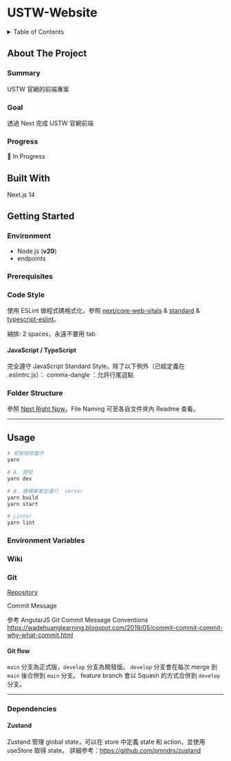 # USTW-Website

<!-- TABLE OF CONTENTS -->
<details>
  <summary>Table of Contents</summary>
  <ol>
    <li>
      <a href="#about-the-project">About The Project</a>
      <ul>
        <li><a href="#summary">Summary</a></li>
        <li><a href="#goal">Goal</a></li>
        <li><a href="#progress">Progress</a></li>
      </ul>
    </li>
    <li><a href="#built-with">Built With</a></li>
    <li>
      <a href="#getting-started">Getting Started</a>
      <ul>
        <li><a href="#environment">Environment</a></li>
        <li><a href="#prerequisites">Prerequisites</a></li>
        <li><a href="#installation">Installation</a></li>
      </ul>
    </li>
    <li><a href="#usage">Usage</a>
      <ul>
        <li><a href="#environment-variables">Environment Variables</a></li>
      </ul>
    </li>
  </ol>
</details>

<!-- ABOUT THE PROJECT -->
## About The Project

### Summary
USTW 官網的前端專案

### Goal
透過 Next 完成 USTW 官網前端

### Progress
🚧 In Progress

## Built With
Next.js 14

<!-- GETTING STARTED -->
## Getting Started

### Environment
* Node.js (**v20**)
* endpoints

### Prerequisites

### Code Style
使用 ESLint 做程式碼格式化，參照 [next/core-web-vitals](https://nextjs.org/docs/pages/building-your-application/configuring/eslint#core-web-vitals) & [standard](https://github.com/standard/eslint-config-standard) & [typescript-eslint](https://github.com/typescript-eslint/typescript-eslint/tree/main/packages/eslint-plugin)。

縮排: 2 spaces，永遠不要用 tab

#### JavaScript / TypeScript

完全遵守 JavaScript Standard Style，除了以下例外（已經定義在 .eslintrc.js）：
comma-dangle ：允許行尾逗點

### Folder Structure
參照 [Next Right Now](https://unlyed.github.io/next-right-now/reference/folder-structure)。File Naming 可至各自文件夾內 Readme 查看。

---
## Usage

```bash
# 安裝相依套件
yarn

# A. 開發
yarn dev

# B. 建構專案並運行  server
yarn build
yarn start

# Linter
yarn lint
```

### Environment Variables

### Wiki

### Git
[Repository](https://github.com/US-Taiwan-Watch/website.git)

Commit Message

參考 AngularJS Git Commit Message Conventions
https://wadehuanglearning.blogspot.com/2019/05/commit-commit-commit-why-what-commit.html 

#### Git flow
`main` 分支為正式版，`develop` 分支為開發版。
`develop` 分支會在每次 merge 到 `main` 後合併到 `main` 分支。
feature branch 會以 Squash 的方式合併到 `develop` 分支。

---
### Dependencies

#### Zustand
Zustand 管理 global state，可以在 store 中定義 state 和 action，並使用 useStore 取得 state。
詳細參考：https://github.com/pmndrs/zustand